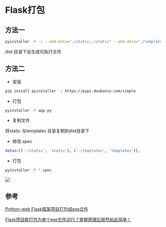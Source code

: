 <!--
 * @Description: 
 * @Version: 1.0
 * @Author: DaLao
 * @Email: dalao@xxx.com
 * @Date: 2021-12-30 22:01:01
 * @LastEditors: dalao_li
 * @LastEditTime: 2023-04-16 23:40:28
-->

# Flask打包


## 方法一


```sh
pyinstaller -F -i --add-data="./static;./static" --add-data="./templates;./templates"  app.py
```

dist 目录下会生成可执行文件



## 方法二


- 安装

```sh
pip install pyinstaller -i https://pypi.doubanio.com/simple
```

- 打包

```sh
pyinstaller -F app.py
```

- 复制文件

将static 与templates 目录复制到dist目录下


- 修改.spec

```sh
datas=[('./static', 'static'), ('./templates', 'templates')], 
```


- 打包

```sh
pyinstaller -F *.spec
```

![](https://cdn.hurra.ltd/img/20211230223519.png)


## 参考

[Python-web Flask框架项目打包成exe文件](https://www.cxyzjd.com/article/qq_42370335/114276385)  

[Flask项目能打包为单个exe文件运行？掌握原理后居然如此简单！](https://bbs.huaweicloud.com/blogs/210229)